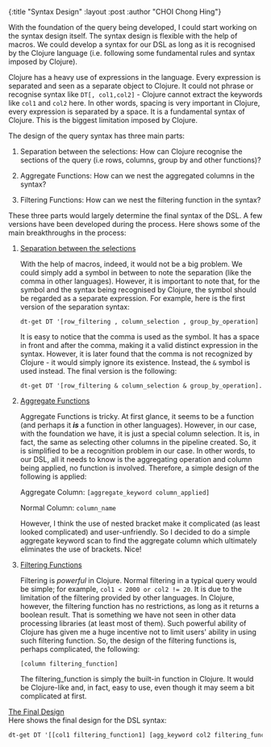 {:title  "Syntax Design"
 :layout :post
 :author "CHOI Chong Hing"}

With the foundation of the query being developed, I could start working on the syntax design itself. The syntax design is flexible with the help of macros. We could develop a syntax for our DSL as long as it is recognised by the Clojure language (i.e. following some fundamental rules and syntax imposed by Clojure). 

Clojure has a heavy use of expressions in the language. Every expression is separated and seen as a separate object to Clojure. It could not phrase or recognise syntax like ```DT[, col1,col2]``` - Clojure cannot extract the keywords like ```col1``` and ```col2``` here. In other words, spacing is very important in Clojure, every expression is separated by a space. It is a fundamental syntax of Clojure. This is the biggest limitation imposed by Clojure. 

The design of the query syntax has three main parts:

1. Separation between the selections: How can Clojure recognise the sections of the query (i.e rows, columns, group by and other functions)?

2. Aggregate Functions: How can we nest the aggregated columns in the syntax?

3. Filtering Functions: How can we nest the filtering function in the syntax?

These three parts would largely determine the final syntax of the DSL. A few versions have been developed during the process. Here shows some of the main breakthroughs in the process:

1. <u>Separation between the selections</u>

    With the help of macros, indeed, it would not be a big problem. We could simply add a symbol in between to note the separation (like the comma in other languages). However, it is important to note that, for the symbol and the syntax being recognised by Clojure, the symbol should be regarded as a separate expression. For example, here is the first version of the separation syntax:

    ```
    dt-get DT '[row_filtering , column_selection , group_by_operation]
    ```

    It is easy to notice that the comma is used as the symbol. It has a space in front and after the comma, making it a valid distinct expression in the syntax. However, it is later found that the comma is not recognized by Clojure - it would simply ignore its existence. Instead, the ```&``` symbol is used instead. The final version is the following:

    ```
    dt-get DT '[row_filtering & column_selection & group_by_operation].
    ```

2. <u>Aggregate Functions</u>

    Aggregate Functions is tricky. At first glance, it seems to be a function (and perhaps it ***is*** a function in other languages). However, in our case, with the foundation we have, it is just a special column selection. It is, in fact, the same as selecting other columns in the pipeline created. So, it is simplified to be a recognition problem in our case. In other words, to our DSL, all it needs to know is the aggregating operation and column being applied, no function is involved. Therefore, a simple design of the following is applied:

    Aggregate Column: ```[aggregate_keyword column_applied]```

    Normal Column: ```column_name```

    However, I think the use of nested bracket make it complicated (as least looked complicated) and user-unfriendly. So I decided to do a simple aggregate keyword scan to find the aggregate column which ultimately eliminates the use of brackets. Nice!

3. <u>Filtering Functions</u>

    Filtering is *powerful* in Clojure. Normal filtering in a typical query would be simple; for example, ```col1 < 2000 or col2 != 20```. It is due to the limitation of the filtering provided by other languages. In Clojure, however, the filtering function has no restrictions, as long as it returns a boolean result. That is something we have not seen in other data processing libraries (at least most of them). Such powerful ability of Clojure has given me a huge incentive not to limit users' ability in using such filtering function. So, the design of the filtering functions is, perhaps complicated, the following:

    ```[column filtering_function]```

    The filtering_function is simply the built-in function in Clojure. It would be Clojure-like and, in fact, easy to use, even though it may seem a bit complicated at first.

<u>The Final Design</u><br/>
    Here shows the final design for the DSL syntax:

```clojure
dt-get DT '[[col1 filtering_function1] [agg_keyword col2 filtering_function2] & col1 agg_keyword col2 & col3 col4]
```